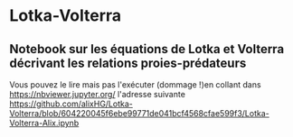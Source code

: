 # Lotka-Volterra
## Notebook sur les équations de Lotka et Volterra décrivant les relations proies-prédateurs

Vous pouvez le lire mais pas l'exécuter (dommage !)en collant dans https://nbviewer.jupyter.org/ l'adresse suivante
https://github.com/alixHG/Lotka-Volterra/blob/604220045f6ebe99771de041bcf4568cfae599f3/Lotka-Volterra-Alix.ipynb
